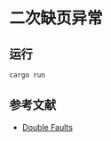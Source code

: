 # 二次缺页异常

## 运行

```bash
cargo run
```

## 参考文献
- [Double Faults](https://os.phil-opp.com/double-fault-exceptions)
